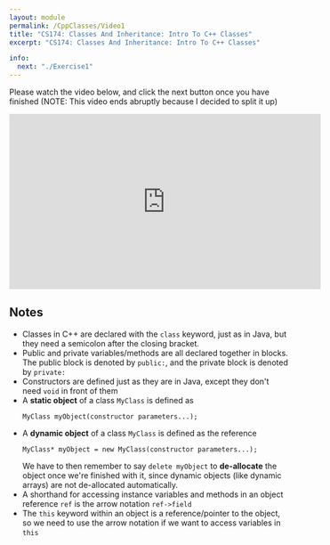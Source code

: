 ```yaml
---
layout: module
permalink: /CppClasses/Video1
title: "CS174: Classes And Inheritance: Intro To C++ Classes"
excerpt: "CS174: Classes And Inheritance: Intro To C++ Classes"

info:
  next: "./Exercise1"
---
```


Please watch the video below, and click the next button once you have finished (NOTE: This video ends abruptly because I decided to split it up)

<iframe width="560" height="315" src="https://www.youtube.com/embed/xGswsATm6SY" frameborder="0" allow="accelerometer; autoplay; clipboard-write; encrypted-media; gyroscope; picture-in-picture" allowfullscreen></iframe>

<h2>Notes</h2>
<ul>
<li>Classes in C++ are declared with the <code>class</code> keyword, just as in Java, but they need a semicolon after the closing bracket.</li>
<li>Public and private variables/methods are all declared together in blocks.  The public block is denoted by <code>public:</code>, and the private block is denoted by <code>private:</code></li>
<li>Constructors are defined just as they are in Java, except they don't need <code>void</code> in front of them</li>
<li>A <b>static object</b> of a class <code>MyClass</code> is defined as <p><code>MyClass myObject(constructor parameters...);</code></p></li>
<li>A <b>dynamic object</b> of a class <code>MyClass</code> is defined as the reference <p><code>MyClass* myObject = new MyClass(constructor parameters...);</code></p>We have to then remember to say <code>delete myObject</code> to <b>de-allocate</b> the object once we're finished with it, since dynamic objects (like dynamic arrays) are not de-allocated automatically.</li>
<li>A shorthand for accessing instance variables and methods in an object reference <code>ref</code> is the arrow notation <code>ref->field</code></li>
<li>The <code>this</code> keyword within an object is a reference/pointer to the object, so we need to use the arrow notation if we want to access variables in <code>this</code></li>
</ul>
